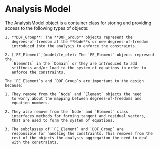 # Analysis Model

The AnalysisModel object is a container class for
    storing and providing access to the following types of objects:

    1. **DOF_Group**: The **DOF_Group** objects represent the
       degrees-of-freedom at the **Node**s or new degrees-of-freedom
       introduced into the analysis to enforce the constraints.

    2. [`FE_Element`](model/fe_ele): The `FE_Element` objects represent the
       `Elements` in the `Domain` or they are introduced to add
       stiffness and/or load to the system of equations in order to
       enforce the constraints.

    The `FE_Element`s and `DOF_Group`s are important to the design
    because:

    1. They remove from the `Node` and `Element` objects the need
       to worry about the mapping between degrees-of-freedoms and
       equation numbers.

    2. They also remove from the `Node` and `Element` class
       interfaces methods for forming tangent and residual vectors,
       that are used to form the system of equations.

    3. The subclasses of `FE_Element` and `DOF_Group` are
       responsible for handling the constraints. This removes from the
       rest of the objects the analysis aggregation the need to deal
       with the constraints.

